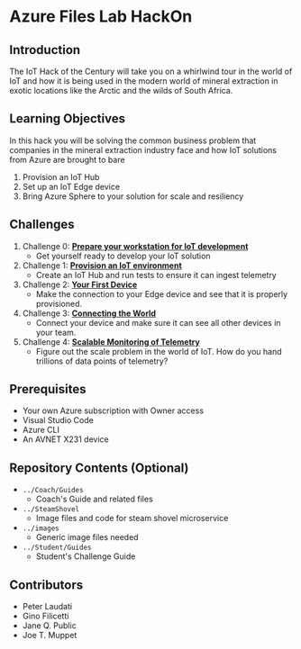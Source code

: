 # Azure Files Lab HackOn

## Introduction
The IoT Hack of the Century will take you on a whirlwind tour in the world of IoT and how it is being used in the modern world of mineral extraction in exotic locations like the Arctic and the wilds of South Africa.

## Learning Objectives
In this hack you will be solving the common business problem that companies in the mineral extraction industry face and how IoT solutions from Azure are brought to bare

1. Provision an IoT Hub
2. Set up an IoT Edge device
3. Bring Azure Sphere to your solution for scale and resiliency 

## Challenges
1. Challenge 0: **[Prepare your workstation for IoT development](Student/Challenge-00.md)**
   - Get yourself ready to develop your IoT solution
2. Challenge 1: **[Provision an IoT environment](Student/Challenge-01.md)**
   - Create an IoT Hub and run tests to ensure it can ingest telemetry
3. Challenge 2: **[Your First Device](Student/Challenge-02.md)**
   - Make the connection to your Edge device and see that it is properly provisioned.
4. Challenge 3: **[Connecting the World](Student/Challenge-03.md)**
   - Connect your device and make sure it can see all other devices in your team.
5. Challenge 4: **[Scalable Monitoring of Telemetry](Student/Challenge-04.md)**
   - Figure out the scale problem in the world of IoT. How do you hand trillions of data points of telemetry?

## Prerequisites
- Your own Azure subscription with Owner access
- Visual Studio Code
- Azure CLI
- An AVNET X231 device

## Repository Contents (Optional)
- `../Coach/Guides`
  - Coach's Guide and related files
- `../SteamShovel`
  - Image files and code for steam shovel microservice
- `../images`
  - Generic image files needed
- `../Student/Guides`
  - Student's Challenge Guide

## Contributors
- Peter Laudati
- Gino Filicetti
- Jane Q. Public
- Joe T. Muppet

